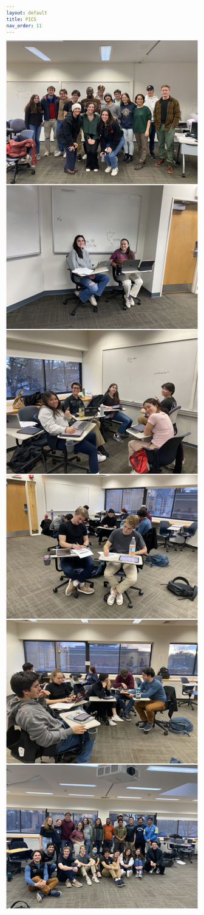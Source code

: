 ```yaml
---
layout: default 
title: PICS
nav_order: 11
---
```


![](pics/IMG_5314.jpeg)
![](pics/IMG_5328.jpeg)
![](pics/IMG_5332.jpeg)
![](pics/IMG_5333.jpeg)
![](pics/IMG_5336.jpeg)
![](pics/IMG_5339.jpeg)

